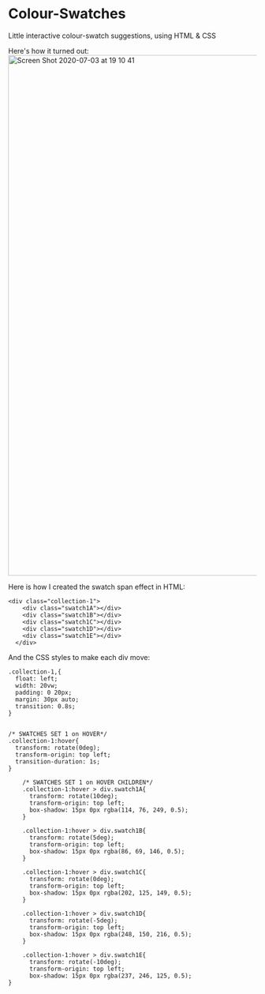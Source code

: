 # Colour-Swatches
Little interactive colour-swatch suggestions, using HTML &amp; CSS


Here's how it turned out: 
<img width="1055" alt="Screen Shot 2020-07-03 at 19 10 41" src="https://user-images.githubusercontent.com/47756305/86490899-f00b3d80-bd60-11ea-900c-2cffe3f256af.png">

Here is how I created the swatch span effect in HTML:
```
<div class="collection-1">
    <div class="swatch1A"></div>
    <div class="swatch1B"></div>
    <div class="swatch1C"></div>
    <div class="swatch1D"></div>
    <div class="swatch1E"></div>
  </div>
```

And the CSS styles to make each div move:
```
.collection-1,{
  float: left;
  width: 20vw;
  padding: 0 20px;
  margin: 30px auto;
  transition: 0.8s;
}


/* SWATCHES SET 1 on HOVER*/
.collection-1:hover{
  transform: rotate(0deg);
  transform-origin: top left;
  transition-duration: 1s;
}

    /* SWATCHES SET 1 on HOVER CHILDREN*/
    .collection-1:hover > div.swatch1A{
      transform: rotate(10deg);
      transform-origin: top left;
      box-shadow: 15px 0px rgba(114, 76, 249, 0.5);
    }

    .collection-1:hover > div.swatch1B{
      transform: rotate(5deg);
      transform-origin: top left;
      box-shadow: 15px 0px rgba(86, 69, 146, 0.5);
    }

    .collection-1:hover > div.swatch1C{
      transform: rotate(0deg);
      transform-origin: top left;
      box-shadow: 15px 0px rgba(202, 125, 149, 0.5);
    }

    .collection-1:hover > div.swatch1D{
      transform: rotate(-5deg);
      transform-origin: top left;
      box-shadow: 15px 0px rgba(248, 150, 216, 0.5);
    }

    .collection-1:hover > div.swatch1E{
      transform: rotate(-10deg);
      transform-origin: top left;
      box-shadow: 15px 0px rgba(237, 246, 125, 0.5);
}
```
